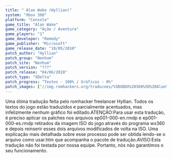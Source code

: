 ```yaml
---
title: " Alan Wake (Hyllian)"
system: "Xbox 360"
platform: "Console"
game_title: "Alan Wake"
game_category: "Ação / Aventura"
game_players: "1"
game_developer: "Remedy"
game_publisher: "Microsoft"
game_release_date: "18/05/2010"
patch_author: "Hyllian"
patch_group: "Nenhum"
patch_site: "Nenhum"
patch_version: "???"
patch_release: "04/06/2010"
patch_type: "XDelta"
patch_progress: "Textos - 100% / Gráficos - 0%"
patch_images: ["//img.romhackers.org/traducoes/%5BXBOX%20360%5D%20Alan%20Wake%20-%20Hyllian%20-%201.jpg","//img.romhackers.org/traducoes/%5BXBOX%20360%5D%20Alan%20Wake%20-%20Hyllian%20-%202.jpg","//img.romhackers.org/traducoes/%5BXBOX%20360%5D%20Alan%20Wake%20-%20Hyllian%20-%203.jpg"]
---
```

Uma ótima tradução feita pelo romhacker freelancer Hyllian. Todos os textos do jogo estão traduzidos e parcialmente acentuados, mas infelizmente nenhum gráfico foi editado.ATENÇÃO:Para usar esta tradução, é preciso aplicar os patches nos arquivos ep001-000-en.rmdp e ep001-000-es.rmdp retirados da imagem ISO do jogo através do programa wx360 e depois reinserir esses dois arquivos modificados de volta na ISO. Uma explicação mais detalhada sobre esse processo pode ser obtida lendo-se o arquivo como usar.htm que acompanha o pacote de tradução.AVISO:Esta tradução não foi testada por nossa equipe. Portanto, nós não garantimos o seu funcionamento.
